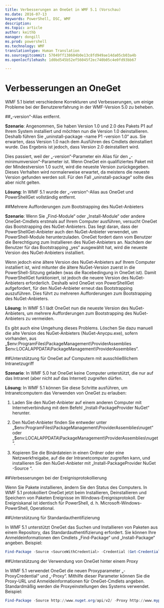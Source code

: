 ```yaml
---
title: Verbesserungen an OneGet in WMF 5.1 (Vorschau)
ms.date: 2016-07-13
keywords: PowerShell, DSC, WMF
description: 
ms.topic: article
author: keithb
manager: dongill
ms.prod: powershell
ms.technology: WMF
translationtype: Human Translation
ms.sourcegitcommit: 57049ff138604b0e13c8fd949ae14da05cb03a4b
ms.openlocfilehash: 1d0bd545b52ef56045f2ec740b05c4e0fd93bb67

---
```


# Verbesserungen an OneGet
WMF 5.1 bietet verschiedene Korrekturen und Verbesserungen, um einige Probleme bei der Benutzererfahrung in der WMF-Version 5.0 zu beheben. 

##„-version“-Alias entfernt.

**Szenario**: Angenommen, Sie haben Version 1.0 und 2.0 des Pakets P1 auf Ihrem System installiert und möchten nun die Version 1.0 deinstallieren. Deshalb führen Sie „uninstall-package -name P1 -version 1.0“ aus. Sie erwarten, dass Version 1.0 nach dem Ausführen des Cmdlets deinstalliert wurde. Das Ergebnis ist jedoch, dass Version 2.0 deinstalliert wird. 
    
Dies passiert, weil der „-version“-Parameter ein Alias für den „-minimumversion“-Parameter ist. Wenn OneGet ein qualifiziertes Paket mit der Mindestversion 1.0 sucht, wird die neueste Version zurückgegeben. Dieses Verhalten wird normalerweise erwartet, da meistens die neueste Version gefunden werden soll. Für den Fall „uninstall-package“ sollte dies aber nicht gelten.
    
**Lösung**: In WMF 5.1 wurde der „-version“-Alias aus OneGet und PowerShellGet vollständig entfernt. 

##Mehrere Aufforderungen zum Bootstrapping des NuGet-Anbieters

**Szenario**: Wenn Sie „Find-Module“ oder „Install-Module“ oder andere OneGet-Cmdlets erstmals auf Ihrem Computer ausführen, versucht OneGet das Bootstrapping des NuGet-Anbieters. Das liegt daran, dass der PowerShellGet-Anbieter auch den NuGet-Anbieter verwendet, um PowerShell-Module herunterzuladen. OneGet fordert dann vom Benutzer die Berechtigung zum Installieren des NuGet-Anbieters an. Nachdem der Benutzer für das Bootstrapping „yes“ ausgewählt hat, wird die neueste Version des NuGet-Anbieters installiert. 
    
Wenn jedoch eine ältere Version des NuGet-Anbieters auf Ihrem Computer installiert ist, wird mitunter die ältere NuGet-Version zuerst in die PowerShell-Sitzung geladen (was die Racebedingung in OneGet ist). Damit PowerShellGet funktioniert, ist jedoch die neuere Version des NuGet-Anbieters erforderlich. Deshalb wird OneGet von PowerShellGet aufgefordert, für den NuGet-Anbieter erneut das Bootstrapping auszuführen. Dies führt zu mehreren Aufforderungen zum Bootstrapping des NuGet-Anbieters.

**Lösung**: In WMF 5.1 lädt OneGet nun die neueste Version des NuGet-Anbieters, um mehrere Aufforderungen zum Bootstrapping des NuGet-Anbieters zu vermeiden.

Es gibt auch eine Umgehung dieses Problems. Löschen Sie dazu manuell die alte Version des NuGet-Anbieters (NuGet-Anycpu.exe), sofern vorhanden, aus „$env:ProgramFiles\PackageManagement\ProviderAssemblies $env:LOCALAPPDATA\PackageManagement\ProviderAssemblies“.


##Unterstützung für OneGet auf Computern mit ausschließlichem Intranetzugriff

**Szenario**: In WMF 5.0 hat OneGet keine Computer unterstützt, die nur auf das Intranet (aber nicht auf das Internet) zugreifen dürfen.

**Lösung**: In WMF 5.1 können Sie diese Schritte ausführen, um Intranetcomputern das Verwenden von OneGet zu erlauben:

1. Laden Sie den NuGet-Anbieter auf einem anderen Computer mit Internetverbindung mit dem Befehl „Install-PackageProvider NuGet“ herunter.

2. Den NuGet-Anbieter finden Sie entweder unter „$env:ProgramFiles\PackageManagement\ProviderAssemblies\nuget“ oder „$env:LOCALAPPDATA\PackageManagement\ProviderAssemblies\nuget“. 

3. Kopieren Sie die Binärdateien in einen Ordner oder eine Netzwerkfreigabe, auf die der Intranetcomputer zugreifen kann, und installieren Sie den NuGet-Anbieter mit „Install-PackageProvider NuGet -Source <Path to folder>“.


##Verbesserungen bei der Ereignisprotokollierung

Wenn Sie Pakete installieren, ändern Sie den Status des Computers. In WMF 5.1 protokolliert OneGet jetzt beim Installieren, Deinstallieren und Speichern von Paketen Ereignisse im Windows-Ereignisprotokoll. Der Ereigniskanal ist identisch für PowerShell, d. h. Microsoft-Windows-PowerShell, Operational.

##Unterstützung für Standardauthentifizierung

In WMF 5.1 unterstützt OneGet das Suchen und Installieren von Paketen aus einem Repository, das Standardauthentifizierung erfordert. Sie können Ihre Anmeldeinformationen den Cmdlets „Find-Package“ und „Install-Package“ angeben. Beispiel:

``` PowerShell
Find-Package -Source <SourceWithCredential> -Credential (Get-Credential)
```
##Unterstützung der Verwendung von OneGet hinter einem Proxy

In WMF 5.1 verwendet OneGet die neuen Proxyparameter „-ProxyCredential“ und „-Proxy“. Mithilfe dieser Parameter können Sie die Proxy-URL und Anmeldeinformationen für OneGet-Cmdlets angeben. Standardmäßig werden die Proxyeinstellungen des Systems verwendet. Beispiel:

``` PowerShell
Find-Package -Source http://www.nuget.org/api/v2/ -Proxy http://www.myproxyserver.com -ProxyCredential (Get-Credential)
```



<!--HONumber=Jul16_HO3-->


